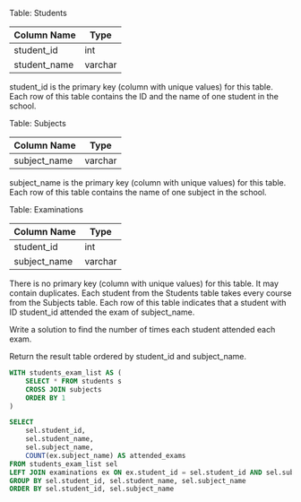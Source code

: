 Table: Students

| Column Name   | Type    |
|---------------|---------|
| student_id    | int     |
| student_name  | varchar |

student_id is the primary key (column with unique values) for this table.
Each row of this table contains the ID and the name of one student in the school.
 

Table: Subjects

| Column Name  | Type    |
|--------------|---------|
| subject_name | varchar |

subject_name is the primary key (column with unique values) for this table.
Each row of this table contains the name of one subject in the school.
 

Table: Examinations

| Column Name  | Type    |
|--------------|---------|
| student_id   | int     |
| subject_name | varchar |

There is no primary key (column with unique values) for this table. It may contain duplicates.
Each student from the Students table takes every course from the Subjects table.
Each row of this table indicates that a student with ID student_id attended the exam of subject_name.
 

Write a solution to find the number of times each student attended each exam.

Return the result table ordered by student_id and subject_name.


```sql
WITH students_exam_list AS (
	SELECT * FROM students s
	CROSS JOIN subjects
	ORDER BY 1
)

SELECT
	sel.student_id,
	sel.student_name,
	sel.subject_name,
	COUNT(ex.subject_name) AS attended_exams
FROM students_exam_list sel
LEFT JOIN examinations ex ON ex.student_id = sel.student_id AND sel.subject_name = ex.subject_name
GROUP BY sel.student_id, sel.student_name, sel.subject_name
ORDER BY sel.student_id, sel.subject_name
```